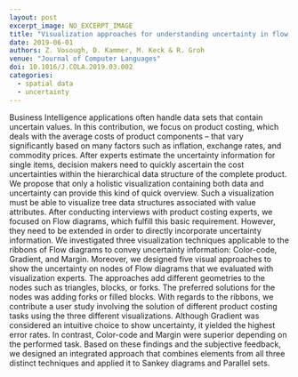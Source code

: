 ```yaml
---
layout: post
excerpt_image: NO_EXCERPT_IMAGE
title: "Visualization approaches for understanding uncertainty in flow diagrams"
date: 2019-06-01
authors: Z. Vosough, D. Kammer, M. Keck & R. Groh
venue: "Journal of Computer Languages"
doi: 10.1016/J.COLA.2019.03.002
categories:
  - spatial data
  - uncertainty
---
```

Business Intelligence applications often handle data sets that contain uncertain values. In this contribution, we focus on product costing, which deals with the average costs of product components – that vary significantly based on many factors such as inflation, exchange rates, and commodity prices. After experts estimate the uncertainty information for single items, decision makers need to quickly ascertain the cost uncertainties within the hierarchical data structure of the complete product.
We propose that only a holistic visualization containing both data and uncertainty can provide this kind of quick overview. Such a visualization must be able to visualize tree data structures associated with value attributes. After conducting interviews with product costing experts, we focused on Flow diagrams, which fulfill this basic requirement. However, they need to be extended in order to directly incorporate uncertainty information.
We investigated three visualization techniques applicable to the ribbons of Flow diagrams to convey uncertainty information: Color-code, Gradient, and Margin. Moreover, we designed five visual approaches to show the uncertainty on nodes of Flow diagrams that we evaluated with visualization experts. The approaches add different geometries to the nodes such as triangles, blocks, or forks. The preferred solutions for the nodes was adding forks or filled blocks. With regards to the ribbons, we contribute a user study involving the solution of different product costing tasks using the three different visualizations. Although Gradient was considered an intuitive choice to show uncertainty, it yielded the highest error rates. In contrast, Color-code and Margin were superior depending on the performed task. Based on these findings and the subjective feedback, we designed an integrated approach that combines elements from all three distinct techniques and applied it to Sankey diagrams and Parallel sets.
